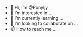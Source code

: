 - 👋 Hi, I’m @Ponyljy
- 👀 I’m interested in ...
- 🌱 I’m currently learning ...
- 💞️ I’m looking to collaborate on ...
- 📫 How to reach me ...

<!---
Ponyljy/Ponyljy is a ✨ special ✨ repository because its `README.md` (this file) appears on your GitHub profile.
You can click the Preview link to take a look at your changes.
--->
